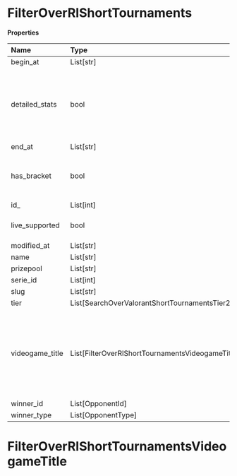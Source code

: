 # FilterOverRlShortTournaments

**Properties**

| Name            | Type                                             | Required | Description                                                                                              |
| :-------------- | :----------------------------------------------- | :------- | :------------------------------------------------------------------------------------------------------- |
| begin_at        | List[str]                                        | ❌       |                                                                                                          |
| detailed_stats  | bool                                             | ❌       | Whether the tournament is expected to have detailed statistics available                                 |
| end_at          | List[str]                                        | ❌       |                                                                                                          |
| has_bracket     | bool                                             | ❌       | Whether the tournament has a bracket                                                                     |
| id\_            | List[int]                                        | ❌       |                                                                                                          |
| live_supported  | bool                                             | ❌       | Whether live is supported                                                                                |
| modified_at     | List[str]                                        | ❌       |                                                                                                          |
| name            | List[str]                                        | ❌       |                                                                                                          |
| prizepool       | List[str]                                        | ❌       |                                                                                                          |
| serie_id        | List[int]                                        | ❌       |                                                                                                          |
| slug            | List[str]                                        | ❌       |                                                                                                          |
| tier            | List[SearchOverValorantShortTournamentsTier2]    | ❌       |                                                                                                          |
| videogame_title | List[FilterOverRlShortTournamentsVideogameTitle] | ❌       | A videogame title id or slug. <br/>Only for `/csgo/*`, `/codmw/*`, `/fifa/*` and `/ow/*` endpoints <br/> |
| winner_id       | List[OpponentId]                                 | ❌       |                                                                                                          |
| winner_type     | List[OpponentType]                               | ❌       |                                                                                                          |

# FilterOverRlShortTournamentsVideogameTitle

<!-- This file was generated by liblab | https://liblab.com/ -->
